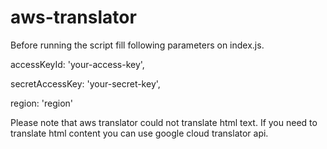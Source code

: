 # aws-translator

Before running the script fill following parameters on index.js.


accessKeyId: 'your-access-key',

secretAccessKey: 'your-secret-key',

region: 'region'


Please note that aws translator could not translate html text. 
If you need to translate html content you can use google cloud translator api.
